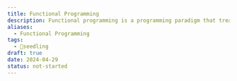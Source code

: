 ```yaml
---
title: Functional Programming
description: Functional programming is a programming paradigm that treats computation as the evaluation of mathematical functions and avoids changing-state and mutable data. It emphasizes the use of pure functions, higher-order functions, and immutability, enabling developers to write concise, declarative, and composable code that is easier to reason about and test.
aliases:
  - Functional Programming
tags:
  - 🌱seedling
draft: true
date: 2024-04-29
status: not-started
---
```

